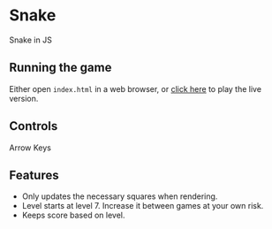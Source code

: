 # Snake

Snake in JS

## Running the game

Either open `index.html` in a web browser, or [click here](http://www.jordanroth.xyz/snake) to play the live version.

## Controls

Arrow Keys

## Features

- Only updates the necessary squares when rendering.
- Level starts at level 7. Increase it between games at your own risk.
- Keeps score based on level.
